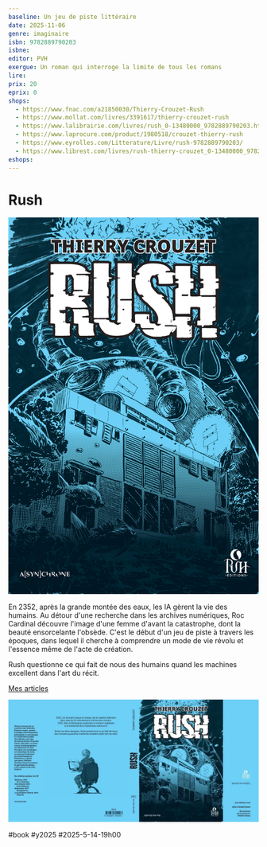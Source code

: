 ```yaml
---
baseline: Un jeu de piste littéraire
date: 2025-11-06
genre: imaginaire
isbn: 9782889790203
isbne:
editor: PVH
exergue: Un roman qui interroge la limite de tous les romans
lire:
prix: 20
eprix: 0
shops:
  - https://www.fnac.com/a21850030/Thierry-Crouzet-Rush
  - https://www.mollat.com/livres/3391617/thierry-crouzet-rush
  - https://www.lalibrairie.com/livres/rush_0-13480000_9782889790203.html?ctx=d56925458918087f0004f58106787ca5
  - https://www.laprocure.com/product/1980518/crouzet-thierry-rush
  - https://www.eyrolles.com/Litterature/Livre/rush-9782889790203/
  - https://www.librest.com/livres/rush-thierry-crouzet_0-13480000_9782889790203.html
eshops:
---
```


# Rush

![Rush](_i/couv_rush.jpg)

En 2352, après la grande montée des eaux, les IA gèrent la vie des humains. Au détour d'une recherche dans les archives numériques, Roc Cardinal découvre l'image d'une femme d'avant la catastrophe, dont la beauté ensorcelante l'obsède. C'est le début d'un jeu de piste à travers les époques, dans lequel il cherche à comprendre un mode de vie révolu et l'essence même de l'acte de création.

Rush questionne ce qui fait de nous des humains quand les machines excellent dans l'art du récit.

[Mes articles](/tag/rush/)

![Planche de couverture](_i/rush_planche.webp)

#book #y2025 #2025-5-14-19h00
